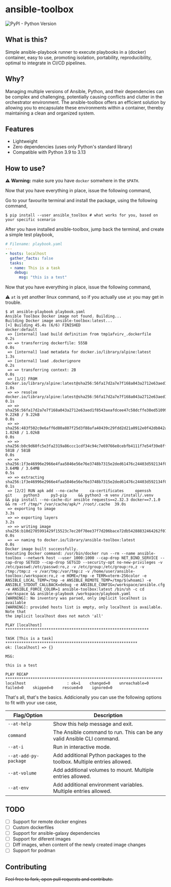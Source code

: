 # ansible-toolbox

![PyPI - Python Version](https://img.shields.io/pypi/pyversions/ansible_toolbox)

## What is this?

Simple ansible-playbook runner to execute playbooks in a (docker) container, easy to use, promoting isolation, portability, reproducibility, optimal to integrate in CI/CD pipelines.

## Why?

Managing multiple versions of Ansible, Python, and their dependencies can be complex and challenging, potentially causing conflicts and clutter in the orchestrator environment. The ansible-toolbox offers an efficient solution by allowing you to encapsulate these environments within a container, thereby maintaining a clean and organized system.

## Features
- Lightweight
- Zero dependencies (uses only Python's standard library)
- Compatible with Python 3.9 to 3.13

## How to use?

:warning: **Warning:** make sure you have `docker` somwhere in the `$PATH`.

Now that you have everything in place, issue the following command,

Go to your favourite terminal and install the package, using the following command,

```console
$ pip install --user ansible_toolbox # what works for you, based on your specific scenario
```

After you have installed ansible-toolbox, jump back the terminal, and create a simple test playbook,

```yaml
# Filename: playbook.yaml
---
- hosts: localhost
  gather_facts: false
  tasks:
  - name: This is a task
    debug: 
      msg: "this is a test"
```

Now that you have everything in place, issue the following command,

⚠️ `at` is yet another linux command, so if you actually use `at` you may get in trouble.

```console
$ at ansible-playbook playbook.yaml
Ansible Toolbox Docker image not found. Building...
Building Docker image ansible-toolbox:latest...
[+] Building 45.4s (6/6) FINISHED                                                                                                                                                                                                                           docker:default
 => [internal] load build definition from tmp1afvirv_.dockerfile                                                                                                                                                                                                      0.2s
 => => transferring dockerfile: 555B                                                                                                                                                                                                                                  0.0s
 => [internal] load metadata for docker.io/library/alpine:latest                                                                                                                                                                                                      1.3s
 => [internal] load .dockerignore                                                                                                                                                                                                                                     0.2s
 => => transferring context: 2B                                                                                                                                                                                                                                       0.0s
 => [1/2] FROM docker.io/library/alpine:latest@sha256:56fa17d2a7e7f168a043a2712e63aed1f8543aeafdcee47c58dcffe38ed51099                                                                                                                                                1.0s
 => => resolve docker.io/library/alpine:latest@sha256:56fa17d2a7e7f168a043a2712e63aed1f8543aeafdcee47c58dcffe38ed51099                                                                                                                                                0.1s
 => => sha256:56fa17d2a7e7f168a043a2712e63aed1f8543aeafdcee47c58dcffe38ed51099 9.22kB / 9.22kB                                                                                                                                                                        0.0s
 => => sha256:483f502c0e6aff6d80a807f25d3f88afa40439c29fdd2d21a0912e0f42db842a 1.02kB / 1.02kB                                                                                                                                                                        0.0s
 => => sha256:b0c9d60fc5e3fa2319a86ccc1cdf34c94c7e69766e8cebfb4111f7e54f39e8ff 581B / 581B                                                                                                                                                                            0.0s
 => => sha256:1f3e46996e2966e4faa5846e56e76e3748b7315e2ded61476c24403d592134f0 3.64MB / 3.64MB                                                                                                                                                                        0.5s
 => => extracting sha256:1f3e46996e2966e4faa5846e56e76e3748b7315e2ded61476c24403d592134f0                                                                                                                                                                             0.1s
 => [2/2] RUN apk add --no-cache     ca-certificates     openssh     git     python3     py3-pip     && python3 -m venv /install/.venv     && pip install --no-cache-dir ansible requests==2.32.3 docker==7.1.0      && rm -rf /tmp/* /var/cache/apk/* /root/.cache  39.0s
 => exporting to image                                                                                                                                                                                                                                                3.3s 
 => => exporting layers                                                                                                                                                                                                                                               3.2s 
 => => writing image sha256:b10d2705991429f15523c7ec20f70ee37f7d206bace72db54288832464262f07                                                                                                                                                                          0.0s 
 => => naming to docker.io/library/ansible-toolbox:latest                                                                                                                                                                                                             0.0s 
Docker image built successfully.                                                                                                                                                                                                                                           
Executing Docker command: /usr/bin/docker run --rm --name ansible-toolbox --network host --user 1000:1000 --cap-drop NET_BIND_SERVICE --cap-drop SETUID --cap-drop SETGID --security-opt no-new-privileges -v /etc/passwd:/etc/passwd:ro,z -v /etc/group:/etc/group:ro,z -v /tmp:/tmp:z -v /var/tmp:/var/tmp:z -v /home/user/ansible-toolbox:/workspace:ro,z -e HOME=/tmp -e TERM=xterm-256color -e ANSIBLE_LOCAL_TEMP=/tmp -e ANSIBLE_REMOTE_TEMP=/tmp/$(whoami) -e ANSIBLE_STDOUT_CALLBACK=debug -e ANSIBLE_CONFIG=/workspace/ansible.cfg -e ANSIBLE_FORCE_COLOR=1 ansible-toolbox:latest /bin/sh -c cd /workspace && ansible-playbook /workspace/playbook.yaml
[WARNING]: No inventory was parsed, only implicit localhost is available
[WARNING]: provided hosts list is empty, only localhost is available. Note that
the implicit localhost does not match 'all'

PLAY [localhost] ***************************************************************

TASK [This is a task] **********************************************************
ok: [localhost] => {}

MSG:

this is a test

PLAY RECAP *********************************************************************
localhost                  : ok=1    changed=0    unreachable=0    failed=0    skipped=0    rescued=0    ignored=0   
```

That's all, that's the basics. Addicionally you can use the following options to fit 
with your use case,

| Flag/Option           | Description                                                              |
| --------------------- | ------------------------------------------------------------------------ |
| `--at-help`           | Show this help message and exit.                                         |
| `command`             | The Ansible command to run. This can be any valid Ansible CLI command.   |
| `--at-i`              | Run in interactive mode.                                                 |
| `--at-add-py-package` | Add additional Python packages to the toolbox. Multiple entries allowed. |
| `--at-volume`         | Add additional volumes to mount. Multiple entries allowed.               |
| `--at-env`            | Add additional environment variables. Multiple entries allowed.          |

## TODO
- [ ] Support for remote docker engines
- [ ] Custom dockerfiles
- [ ] Support for ansible-galaxy dependencies
- [ ] Support for diferent images
- [ ] Diff images, when content of the newly created image changes
- [ ] Support for podman

## Contributing

~~Feel free to fork, open pull requests and contribute.~~
